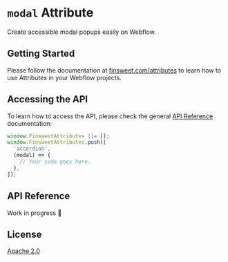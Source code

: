 # `modal` Attribute

Create accessible modal popups easily on Webflow.

## Getting Started

Please follow the documentation at [finsweet.com/attributes](https://www.finsweet.com/attributes) to learn how to use Attributes in your Webflow projects.

## Accessing the API

To learn how to access the API, please check the general [API Reference](../attributes/README.md#api-reference) documentation:

```javascript
window.FinsweetAttributes ||= [];
window.FinsweetAttributes.push([
  'accordion',
  (modal) => {
    // Your code goes here.
  },
]);
```

## API Reference

Work in progress 🚧

## License

[Apache 2.0](../../LICENSE.md)
